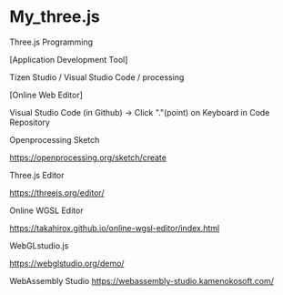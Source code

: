 # My_three.js
Three.js Programming

[Application Development Tool]

Tizen Studio / Visual Studio Code / processing

[Online Web Editor]

Visual Studio Code (in Github) -> Click "."(point) on Keyboard in Code Repository

Openprocessing Sketch

https://openprocessing.org/sketch/create

Three.js Editor

https://threejs.org/editor/


Online WGSL Editor

https://takahirox.github.io/online-wgsl-editor/index.html

WebGLstudio.js

https://webglstudio.org/demo/

WebAssembly Studio
https://webassembly-studio.kamenokosoft.com/
